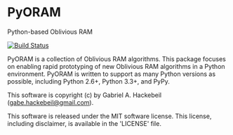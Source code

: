 # PyORAM
Python-based Oblivious RAM

[![Build Status](https://travis-ci.org/ghackebeil/PyORAM.svg?branch=master)](https://travis-ci.org/ghackebeil/PyORAM)

PyORAM is a collection of Oblivious RAM algorithms.
This package focuses on enabling rapid prototyping of new
Oblivious RAM algorithms in a Python environment. PyORAM is
written to support as many Python versions as possible,
including Python 2.6+, Python 3.3+, and PyPy.

This software is copyright (c) by Gabriel A. Hackebeil (gabe.hackebeil@gmail.com).

This software is released under the MIT software license.
This license, including disclaimer, is available in the 'LICENSE' file.